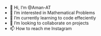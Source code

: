 - 👋 Hi, I’m @Aman-AT
- 👀 I’m interested in Mathematical Problems
- 🌱 I’m currently learning to code effeciently
- 💞️ I’m looking to collaborate on projects
- 📫 How to reach me Instagram

<!---
Aman-AT/Aman-AT is a ✨ special ✨ repository because its `README.md` (this file) appears on your GitHub profile.
You can click the Preview link to take a look at your changes.
--->
